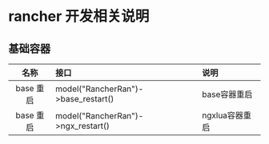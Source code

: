 # rancher 开发相关说明

##  基础容器

|名称| 接口 | 说明 |
|:--:|:--|:--|
|base 重启 | model("RancherRan")->base_restart()| base容器重启 |
|base 重启 | model("RancherRan")->ngx_restart()| ngxlua容器重启 |